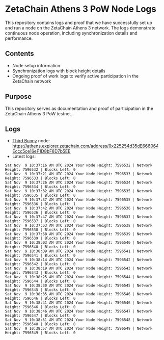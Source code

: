 # ZetaChain Athens 3 PoW Node Logs
This repository contains logs and proof that we have successfully set up and run a node on the ZetaChain Athens 3 network. The logs demonstrate continuous node operation, including synchronization details and performance.

## Contents
- Node setup information
- Synchronization logs with block height details
- Ongoing proof of work logs to verify active participation in the ZetaChain network

## Purpose
This repository serves as documentation and proof of participation in the ZetaChain Athens 3 PoW testnet.

## Logs

- [Third Bunny](https://thirdbunny.xyz/) node: https://athens.explorer.zetachain.com/address/0x225254d35dE666064Eccc5ce16eF1D8bF8D7b5EE
- Latest logs:
```
Sat Nov  9 10:37:16 AM UTC 2024 Your Node Height: 7596532 | Network Height: 7596532 | Blocks Left: 0
Sat Nov  9 10:37:21 AM UTC 2024 Your Node Height: 7596533 | Network Height: 7596533 | Blocks Left: 0
Sat Nov  9 10:37:26 AM UTC 2024 Your Node Height: 7596534 | Network Height: 7596534 | Blocks Left: 0
Sat Nov  9 10:37:32 AM UTC 2024 Your Node Height: 7596535 | Network Height: 7596535 | Blocks Left: 0
Sat Nov  9 10:37:37 AM UTC 2024 Your Node Height: 7596535 | Network Height: 7596536 | Blocks Left: 1
Sat Nov  9 10:37:42 AM UTC 2024 Your Node Height: 7596536 | Network Height: 7596536 | Blocks Left: 0
Sat Nov  9 10:37:47 AM UTC 2024 Your Node Height: 7596537 | Network Height: 7596537 | Blocks Left: 0
Sat Nov  9 10:37:53 AM UTC 2024 Your Node Height: 7596538 | Network Height: 7596538 | Blocks Left: 0
Sat Nov  9 10:37:58 AM UTC 2024 Your Node Height: 7596539 | Network Height: 7596539 | Blocks Left: 0
Sat Nov  9 10:38:03 AM UTC 2024 Your Node Height: 7596540 | Network Height: 7596540 | Blocks Left: 0
Sat Nov  9 10:38:09 AM UTC 2024 Your Node Height: 7596541 | Network Height: 7596541 | Blocks Left: 0
Sat Nov  9 10:38:14 AM UTC 2024 Your Node Height: 7596542 | Network Height: 7596542 | Blocks Left: 0
Sat Nov  9 10:38:19 AM UTC 2024 Your Node Height: 7596543 | Network Height: 7596543 | Blocks Left: 0
Sat Nov  9 10:38:25 AM UTC 2024 Your Node Height: 7596544 | Network Height: 7596544 | Blocks Left: 0
Sat Nov  9 10:38:30 AM UTC 2024 Your Node Height: 7596545 | Network Height: 7596545 | Blocks Left: 0
Sat Nov  9 10:38:35 AM UTC 2024 Your Node Height: 7596546 | Network Height: 7596546 | Blocks Left: 0
Sat Nov  9 10:38:41 AM UTC 2024 Your Node Height: 7596546 | Network Height: 7596546 | Blocks Left: 0
Sat Nov  9 10:38:46 AM UTC 2024 Your Node Height: 7596547 | Network Height: 7596547 | Blocks Left: 0
Sat Nov  9 10:38:51 AM UTC 2024 Your Node Height: 7596548 | Network Height: 7596548 | Blocks Left: 0
Sat Nov  9 10:38:57 AM UTC 2024 Your Node Height: 7596549 | Network Height: 7596549 | Blocks Left: 0
```
